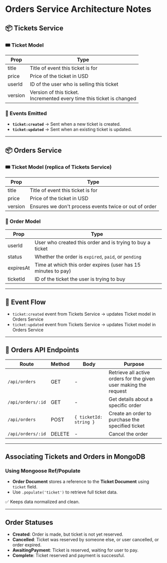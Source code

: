 # Orders Service Architecture Notes

## 📦 Tickets Service

### 🎟️ Ticket Model

| Prop    | Type                                         |
|---------|----------------------------------------------|
| title   | Title of event this ticket is for            |
| price   | Price of the ticket in USD                   |
| userId  | ID of the user who is selling this ticket    |
| version | Version of this ticket. <br>Incremented every time this ticket is changed |

### 🔁 Events Emitted

- **`ticket:created`** → Sent when a new ticket is created.
- **`ticket:updated`** → Sent when an existing ticket is updated.

---

## 📦 Orders Service

### 🎟️ Ticket Model (replica of Tickets Service)

| Prop    | Type                                          |
|---------|-----------------------------------------------|
| title   | Title of event this ticket is for             |
| price   | Price of the ticket in USD                    |
| version | Ensures we don't process events twice or out of order |

### 📝 Order Model

| Prop      | Type                                                                 |
|-----------|----------------------------------------------------------------------|
| userId    | User who created this order and is trying to buy a ticket           |
| status    | Whether the order is `expired`, `paid`, or `pending`                |
| expiresAt | Time at which this order expires (user has 15 minutes to pay)       |
| ticketId  | ID of the ticket the user is trying to buy                          |

---

## 🔄 Event Flow

- `ticket:created` event from Tickets Service → updates Ticket model in Orders Service
- `ticket:updated` event from Tickets Service → updates Ticket model in Orders Service

---

## 🧾 Orders API Endpoints

| Route             | Method  | Body                         | Purpose                                                                 |
|------------------|---------|------------------------------|-------------------------------------------------------------------------|
| `/api/orders`     | GET     | -                            | Retrieve all active orders for the given user making the request        |
| `/api/orders/:id` | GET     | -                            | Get details about a specific order                                      |
| `/api/orders`     | POST    | `{ ticketId: string }`       | Create an order to purchase the specified ticket                        |
| `/api/orders/:id` | DELETE  | -                            | Cancel the order                                                        |

---

## Associating Tickets and Orders in MongoDB

### Using Mongoose Ref/Populate

- **Order Document** stores a reference to the **Ticket Document** using `ticket` field.
- Use `.populate('ticket')` to retrieve full ticket data.

✅ Keeps data normalized and clean.


---

## Order Statuses

- **Created**: Order is made, but ticket is not yet reserved.
- **Cancelled**: Ticket was reserved by someone else, or user cancelled, or order expired.
- **AwaitingPayment**: Ticket is reserved, waiting for user to pay.
- **Complete**: Ticket reserved and payment is successful.
